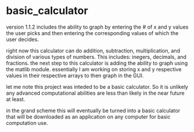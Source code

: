 # basic_calculator

version 1.1.2 includes the ability to graph by entering the # of x and y values the user picks and then entering the corresponding values of which the user decides.

right now this calculator can do addition, subtraction, multiplication, and division of various types of numbers. This includes: inegers, decimals, and fractions. 
the next step to this calculator is adding the ability to graph using the matlib module. essentially I am working on storing x and y respective values in their respective arrays to then graph in the GUI. 

let me note this project was inteded to be a basic calculator. So it is unlikely any advanced computational abilities are less than likely in the near future at least. 

in the grand scheme this will eventually be turned into a basic calculator that will be downloaded as an application on any computer for basic computation use. 

